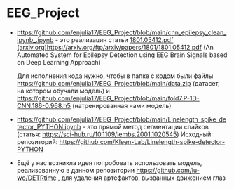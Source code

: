 # EEG_Project
- https://github.com/enjulia17/EEG_Project/blob/main/cnn_epilepsy_clean_ipynb_.ipynb - это реализация статьи [1801.05412.pdf (arxiv.org)](https://arxiv.org/ftp/arxiv/papers/1801/1801.05412.pdf)https://arxiv.org/ftp/arxiv/papers/1801/1801.05412.pdf  (An Automated System for Epilepsy Detection using EEG Brain Signals based on Deep Learning Approach)
  
  Для исполнения кода нужно, чтобы в папке с кодом были файлы https://github.com/enjulia17/EEG_Project/blob/main/data.zip (датасет, на котором обучали модель) и https://github.com/enjulia17/EEG_Project/blob/main/fold7.P-1D-CNN.186-0.968.h5 (натренированная нами модель)

- https://github.com/enjulia17/EEG_Project/blob/main/Linelength_spike_detector_PYTHON.ipynb - это прямой метод сегментации спайков (статья: https://sci-hub.ru/10.1109/iembs.2001.1020545)
Исходный репозиторий: https://github.com/Kleen-Lab/Linelength-spike-detector-PYTHON


- Ещё у нас возникла идея попробовать использовать модель, реализованную в данном репозитории https://github.com/lu-wo/DETRtime , для удаления артефактов, вызванных движением глаз

